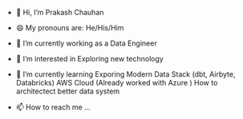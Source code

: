 - 👋 Hi, I’m Prakash Chauhan
  
- 😄 My pronouns are: He/His/Him
  
- 🔭 I’m currently working as a Data Engineer
  
- 👀 I’m interested in Exploring new technology
  
- 🌱 I’m currently learning 
      Exporing Modern Data Stack (dbt, Airbyte, Databricks)
      AWS Cloud (Already worked with Azure )
      How to architectect better data system

- 📫 How to reach me ...




